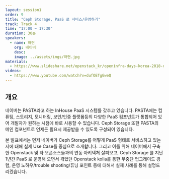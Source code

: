 ```yaml
---
layout: session1
order: 9
title: "Ceph Storage, PaaS 로 서비스/운영하기"
track: Track 4
time: "17:00 ~ 17:30"
duration: 30분
speakers:
  - name: 하현
    org: 네이버
    desc: 
    image: ../assets/imgs/하현.jpg
materials:
  - https://www.slideshare.net/openstack_kr/openinfra-days-korea-2018-day-1-t47-ceph-paas
videos:
  - https://www.youtube.com/watch?v=dufOETgGweQ
---
```


## 개요

네이버는 PASTA라고 하는 InHouse PaaS 시스템를 갖추고 있습니다. PASTA에는 컴퓨팅, 스토리지, 모니터링, 보안/인증 플랫폼등의 다양한 PaaS 컴포넌트가 통합되어 있어 개발자가 원하는 시점에 바로 사용할 수 있습니다. Ceph Storage 또한 PASTA의 메인 컴포넌트로 언제든 필요시 제공받을 수 있도록 구성되어 있습니다.

본 발표에서는 먼저 네이버가 Ceph Storage를 어떻게 PaaS 형태로 서비스하고 있는지에 대해 
실제 Use Case를 중심으로 소개합니다. 그리고 이를 위해 네이버에서 구축한 Openstack 및 타 오픈소스들과의 연동 아키텍처 살펴보고, Ceph Storage 를 지난 1년간 PaaS 로 운영해 오면서 겪었던 Openstack kolla를 통한 무중단 업그레이드 경험, 운영 노하우/trouble shooting/튜닝 포인트 등에 대해서 실제 사례를 통해 설명드리겠습니다.
